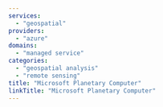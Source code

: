 ```yaml
---
services:
  - "geospatial"
providers:
  - "azure"
domains:
  - "managed service"
categories:
  - "geospatial analysis"
  - "remote sensing"
title: "Microsoft Planetary Computer"
linkTitle: "Microsoft Planetary Computer"
---
```


